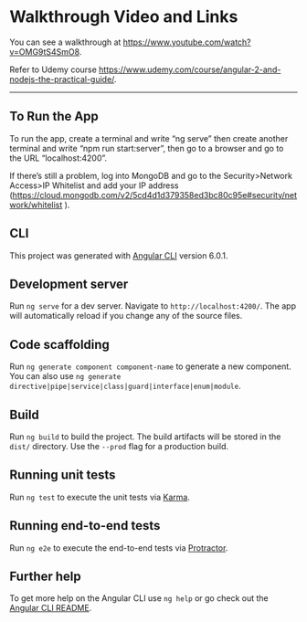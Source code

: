 # Walkthrough Video and Links

You can see a walkthrough at https://www.youtube.com/watch?v=OMG9tS4SmO8.

Refer to Udemy course https://www.udemy.com/course/angular-2-and-nodejs-the-practical-guide/.

________________________________________________________________________________________________________________________________________

## To Run the App

To run the app, create a terminal and write “ng serve” then create another terminal and write “npm run start:server”, then go to a browser and go to the URL “localhost:4200”.

If there’s still a problem, log into MongoDB and go to the Security>Network Access>IP Whitelist and add your IP address (https://cloud.mongodb.com/v2/5cd4d1d379358ed3bc80c95e#security/network/whitelist ).


## CLI

This project was generated with [Angular CLI](https://github.com/angular/angular-cli) version 6.0.1.

## Development server

Run `ng serve` for a dev server. Navigate to `http://localhost:4200/`. The app will automatically reload if you change any of the source files.

## Code scaffolding

Run `ng generate component component-name` to generate a new component. You can also use `ng generate directive|pipe|service|class|guard|interface|enum|module`.

## Build

Run `ng build` to build the project. The build artifacts will be stored in the `dist/` directory. Use the `--prod` flag for a production build.

## Running unit tests

Run `ng test` to execute the unit tests via [Karma](https://karma-runner.github.io).

## Running end-to-end tests

Run `ng e2e` to execute the end-to-end tests via [Protractor](http://www.protractortest.org/).

## Further help

To get more help on the Angular CLI use `ng help` or go check out the [Angular CLI README](https://github.com/angular/angular-cli/blob/master/README.md).
